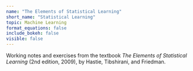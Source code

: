 ```yaml
---
name: "The Elements of Statistical Learning"
short_name: "Statistical Learning"
topic: Machine Learning
format_equations: false
include_bokeh: false
visible: false
---
```


Working notes and exercises from the textbook *The Elements of Statistical Learning* (2nd edition, 2009), by Hastie, Tibshirani, and Friedman.